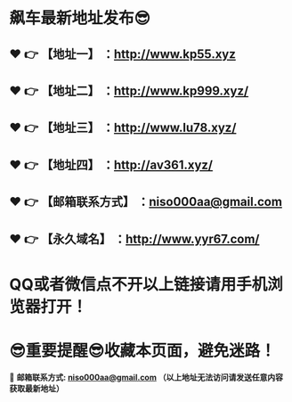 # 飙车最新地址发布:sunglasses:
:heart: :point_right: 【地址一】 ：http://www.kp55.xyz
------
:heart: :point_right: 【地址二】 ：http://www.kp999.xyz/
------
:heart: :point_right: 【地址三】 ：http://www.lu78.xyz/
------
:heart: :point_right: 【地址四】 ：http://av361.xyz/
------
:heart: :point_right: 【邮箱联系方式】 ：niso000aa@gmail.com
------
:heart: :point_right: 【永久域名】 ：http://www.yyr67.com/  
------
# QQ或者微信点不开以上链接请用手机浏览器打开！
# :sunglasses:重要提醒:sunglasses:收藏本页面，避免迷路！
:e-mail: __邮箱联系方式: niso000aa@gmail.com （以上地址无法访问请发送任意内容获取最新地址）__
